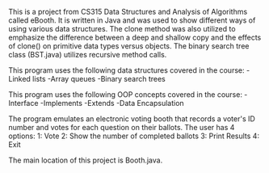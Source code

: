 This is a project from CS315 Data Structures and Analysis of Algorithms called eBooth. It is written in Java and was used to show different ways of using various data structures. The clone method was also utilized to emphasize the difference between a deep and shallow copy and the effects of clone() on primitive data types versus objects. The binary search tree class (BST.java) utilizes recursive method calls. 

This program uses the following data structures covered in the course:
-Linked lists
-Array queues
-Binary search trees

This program uses the following OOP concepts covered in the course:
-Interface
-Implements
-Extends
-Data Encapsulation

The program emulates an electronic voting booth that records a voter's ID number and votes for each question on their ballots. 
The user has 4 options:
1: Vote
2: Show the number of completed ballots
3: Print Results
4: Exit

The main location of this project is Booth.java. 




